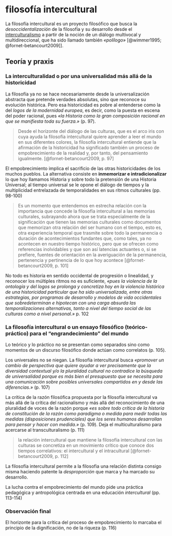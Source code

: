 # filosofía intercultural

La filosofía intercultural es un proyecto filosófico que busca la *desoccidentalización* de la filosofía y su desarrollo desde el [interculturalismo](interculturalismo.md) a partir de la noción de un diálogo multivocal y multidireccional, que ha sido llamado también *«polílogo»* [@wimmer1995; @fornet-betancourt2009]].

## Teoría y praxis

### La interculturalidad o por una universalidad más allá de la historicidad

La filosofía ya no se hace necesariamente desde la universalización abstracta que pretende verdades absolutas, sino que reconoce su evolución histórica. Pero esa historicidad es pobre al entenderse como la del *logos de la modernidad europea*, es decir, como la puesta en escena del poder racional, pues *«la Historia como la gran composición racional en que se manifiesta toda su fuerza.»* (p. 97).

 >
 > Desde el horizonte del diálogo de las culturas, que es el arco iris con cuya ayuda la filosofía intercultural quiere aprender a leer el mundo en sus diferentes colores, la filosofía intercultural entiende que la afirmación de la historicidad ha significado también un proceso de empobrecimiento de la realidad y, por tanto, del pensamiento igualmente. [@fornet-betancourt2009, p. 97]

El empobrecimiento implica el sacrificio de las otras historicidades de los muchos pueblos. La alternativa consiste en **inmemorizar e intradicionalizar** lo que hoy llamamos Historia y sobre todo la pretensión de una Historia Universal; al tiempo universal se le opone el diálogo de tiempos y la multiplicidad entrelazada de temporalidades en sus ritmos culturales (pp. 98-100)

 >
 > Es un momento que entendemos en estrecha relación con la importancia que concede la filosofía intercultural a las memorias culturales, subrayando ahora que se trata especialmente de la significación que tienen las memorias culturales como documentos que memorizan otra relación del ser humano con el tiempo, esto es, otra experiencia temporal que trasmite sobre todo la permanencia o duración de acontecimientos fundantes que, como tales, ya no acontecen en nuestro tiempo histórico, pero que se ofrecen como referencias inolvidables y que son así latencias actuantes o, si se prefiere, fuentes de orientación en la averiguación de la permanencia, pertenencia y pertinencia de lo que hoy acontece [@fornet-betancourt2009, p. 101]

No todo es historia en sentido occidental de progresión o linealidad, y reconocer los múltiples ritmos no es suficiente, *«pues la violencia de la ontología y del logos se prolonga y concretiza hoy en la violencia histórica de una historicidad particular que ha sido universalizada, entre otras estrategias, por programas de desarrollo y modelos de vida occidentales que sobredeterminan e hipotecan con una carga absurda las temporalizaciones alternativas, tanto a nivel del tiempo social de las culturas como a nivel personal.»* p. 102

### La filosofía intercultural o un ensayo filosófico (teórico-práctico) para el “engrandecimiento” del mundo

Lo teórico y lo práctico no se presentan como separados sino como momentos de un discurso filosófico donde actúan como correlatos (p. 105).

Los universales no se niegan. La filosofía intercultural busca *«promover un cambio de perspectiva que quiere ayudar a ver precisamente que la diversidad contextual y/o la pluralidad cultural no contradice la búsqueda de universalidad porque es más bien el presupuesto que se necesita para una comunicación sobre posibles universales compartidos en y desde las diferencias.»* (p. 107)

La crítica de la razón filosófica propuesta por la filosofía intercultural va más allá de la crítica del racionalismo y más allá del reconocimiento de una pluralidad de voces de la razón porque *«es sobre todo crítica de la historia de constitución de la razón como paradigma o medida para medir todas las medidas (disposiciones prudenciales) que los seres humanos desarrollan para pensar y hacer con medida.»* (p. 109). Deja el multiculturalismo para acercarse al transculturalismo (p. 111)

 >
 > la relación intercultural que mantiene la filosofía intercultural con las culturas se concretiza en un movimiento crítico que conoce dos tiempos correlativos: el intercultural y el intracultural [@fornet-betancourt2009, p. 112]

La filosofía intercultural permite a la filosofia una relación distinta consigo misma haciendo patente la *desproporción* que marca y ha marcado su desarrollo.

La lucha contra el empobrecimiento del mundo pide una práctica pedagógica y antropológica centrada en una educación *intercultural* (pp. 113-114)

### Observación final

El horizonte para la crítica del proceso de empobrecimiento lo marcaba el principio de la dignificación, no de la riqueza (p. 116)
